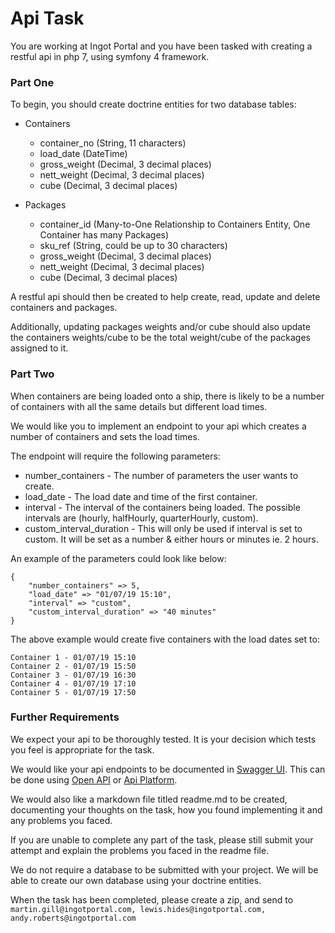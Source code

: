 Api Task
====

You are working at Ingot Portal and you have been tasked with creating a restful api in php 7, using symfony 4 framework. 

### Part One
To begin, you should create doctrine entities for two database tables:

* Containers
    * container_no (String, 11 characters)
    * load_date (DateTime)
    * gross_weight (Decimal, 3 decimal places)
    * nett_weight (Decimal, 3 decimal places)
    * cube (Decimal, 3 decimal places)
    
* Packages
    * container_id (Many-to-One Relationship to Containers Entity, One Container has many Packages)
    * sku_ref (String, could be up to 30 characters)
    * gross_weight (Decimal, 3 decimal places)
    * nett_weight (Decimal, 3 decimal places)
    * cube (Decimal, 3 decimal places)
    
A restful api should then be created to help create, read, update and delete containers and packages.

Additionally, updating packages weights and/or cube should also update the containers weights/cube to be the total weight/cube of the packages assigned to it.

### Part Two
When containers are being loaded onto a ship, there is likely to be a number of containers with all the same details but different load times. 

We would like you to implement an endpoint to your api which creates a number of containers and sets the load times. 

The endpoint will require the following parameters:
* number_containers - The number of parameters the user wants to create.
* load_date - The load date and time of the first container.
* interval - The interval of the containers being loaded. The possible intervals are (hourly, halfHourly, quarterHourly, custom).
* custom_interval_duration - This will only be used if interval is set to custom. It will be set as a number & either hours or minutes ie. 2 hours.

An example of the parameters could look like below:

```
{
    "number_containers" => 5,
    "load_date" => "01/07/19 15:10",
    "interval" => "custom",
    "custom_interval_duration" => "40 minutes"
}
```

The above example would create five containers with the load dates set to:
```
Container 1 - 01/07/19 15:10
Container 2 - 01/07/19 15:50
Container 3 - 01/07/19 16:30
Container 4 - 01/07/19 17:10
Container 5 - 01/07/19 17:50
```

### Further Requirements
We expect your api to be thoroughly tested. It is your decision which tests you feel is appropriate for the task.

We would like your api endpoints to be documented in [Swagger UI](https://swagger.io/tools/swagger-ui/). This can be done using [Open API](https://swagger.io/docs/specification/about/) or [Api Platform](https://api-platform.com/docs/core/swagger/).

We would also like a markdown file titled readme.md to be created, documenting your thoughts on the task, how you found implementing it and any problems you faced.

If you are unable to complete any part of the task, please still submit your attempt and explain the problems you faced in the readme file.

We do not require a database to be submitted with your project. We will be able to create our own database using your doctrine entities.

When the task has been completed, please create a zip, and send to ``martin.gill@ingotportal.com, lewis.hides@ingotportal.com, andy.roberts@ingotportal.com``
